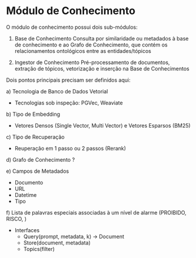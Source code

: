 # Módulo de Conhecimento

O módulo de conhecimento possui dois sub-módulos:

1. Base de Conhecimento
   Consulta por similaridade ou metadados à base de conhecimento e ao Grafo de Conhecimento, que contém os relacionamentos ontológicos entre as entidades/tópicos

2. Ingestor de Conhecimento
  Pré-processamento de documentos, extração de tópicos, vetorização e inserção na Base de Conhecimentos

Dois pontos principais precisam ser definidos aqui:

a) Tecnologia de Banco de Dados Vetorial
  - Tecnologias sob inspeção: PGVec, Weaviate

b) Tipo de Embedding
  - Vetores Densos (Single Vector, Multi Vector) e Vetores Esparsos (BM25)

c) Tipo de Recuperação
  - Reuperação em 1 passo ou 2 passos (Rerank)

d) Grafo de Conhecimento ?

e) Campos de Metadados
  - Documento
  - URL
  - Datetime
  - Tipo

f) Lista de palavras especiais associadas à um nível de alarme (PROIBIDO, RISCO, )

- Interfaces
  - Query(prompt, metadata, k) -> Document
  - Store(document, metadata)
  - Topics(filter)
